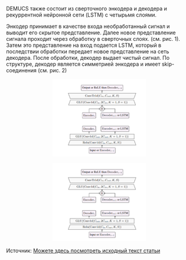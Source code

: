 <p>DEMUCS также состоит из сверточного энкодера и декодера и рекуррентной нейронной сети (LSTM) с четырьмя слоями. </p>
<p>Энкодер принимает в качестве входа необработанный сигнал и выводит его скрытое представление. Далее новое представление сигнала проходит через обработку в сверточных слоях. (см. рис. 1). Затем это представление на вход подается LSTM, который в последствии обработки передает новое представление на сеть декодера. После обработки, декодер выдает чистый сигнал. По структуре, декодер является симметрией энкодера и имеет skip-соединения (см. рис. 2)</p>
<p align = 'center'><img src ='demoucs1.png' alt="Рис. 1. Представление энкодера (ниже) и декодера (выше). Стрелки показывают соединение с другими частями модели. Сin и Cout количество входных и выходных каналов соответственно. K - это размер ядра и S - шаг сетки, H-количество каналов" width="50%"></p>
<p align = 'center'><img src ='demoucs1.png' alt="Рис. 2.Архитектура Demoucs. Зашумленная речь (снизу), поступает на вход энкодеру. Чистая речь, является выходом декодера (сверху). Стрелки представляют соединения между слоями U-Net. H отображает количество каналов в модели и L это глубина сетки" width="50%"></p>
Источник: <a href = 'https://arxiv.org/pdf/2006.12847.pdf'>Можете здесь посмотреть исходный текст статьи</a>

